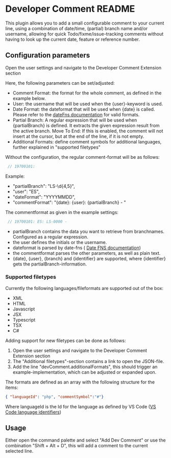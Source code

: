 # Developer Comment README

This plugin allows you to add a small configurable comment to your current line, using a combination of date/time, (partial) branch name and/or username, allowing for quick Todo/fixme/issue-tracking comments without having to look up the current date, feature or reference number.

## Configuration parameters

Open the user settings and navigate to the Developer Comment Extension section

Here, the following parameters can be set/adjusted:

- Comment Format: the format for the whole comment, as defined in the example below.
- User: the username that will be used when the {user}-keyword is used.
- Date Format: the dateformat that will be used when {date} is called. Please refer to the [dateFns documentation](https://date-fns.org/v2.1.0/docs/format) for valid formats.
- Partial Branch: A regular expression that will be used when {partialBranch} is defined. It extracts the given expression result from the active branch.
Move To End: If this is enabled, the comment will not insert at the cursor, but at the end of the line, if it is not empty.
- Additional Formats: define comment symbols for additional languages, further explained in "supported filetypes"

Without the configuration, the regular comment-format will be as follows:

```csharp
 // 19700101:
 ```

Example:

- "partialBranch": "LS-\\d{4,5}",
- "user": "ES",
- "dateFormat": "YYYYMMDD",
- "commentFormat": "{date}: {user}: {partialBranch} - "

The commentformat as given in the example settings:

```csharp
 // 19700101: ES: LS-0000 -
```

- partialBranch contains the data you want to retrieve from branchnames. Configured as a regular expression.
- the user defines the initials or the username.
- dateformat is parsed by date-fns ( [Date FNS documentation](https://date-fns.org/docs/Getting-Started))
- the commentformat parses the other parameters, as well as plain text.
- {date}, {user}, {branch} and {identifier} are supported, where {identifier} gets the partialBranch-information.

### Supported filetypes

Currently the following languages/fileformats are supported out of the box:

- XML
- HTML
- Javascript
- JSX
- Typescript
- TSX
- C#

Adding support for new filetypes can be done as follows:

1. Open the user settings and navigate to the Developer Comment Extension section
1. The "Additional filetypes"-section contains a link to open the JSON-file.
1. Add the line "devComment.additionalFormats", this should trigger an example-implementation, which can be adjusted or expanded upon.

The formats are defined as an array with the following structure for the items:

```json
{ "languageId": "php", "commentSymbol":"#"}
```

Where languageId is the Id for the language as defined by VS Code ([VS Code language identifiers](https://code.visualstudio.com/docs/languages/identifiers))

## Usage

Either open the command palette and select "Add Dev Comment" or use the combination "Shift + Alt + D", this will add a comment to the current selected line.
